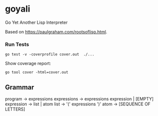 # goyali

Go Yet Another Lisp Interpreter

Based on https://paulgraham.com/rootsoflisp.html.


### Run Tests ###

`go test -v -coverprofile cover.out  ./...`

Show coverage report:

`go tool cover -html=cover.out`

## Grammar ##

program -> expressions
expressions -> expressions expression | [EMPTY]
expression -> list | atom
list -> '(' expressions ')'
atom -> [SEQUENCE OF LETTERS]



